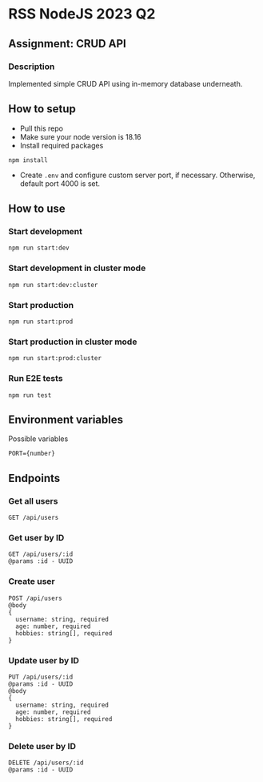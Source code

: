 # RSS NodeJS 2023 Q2
## Assignment: CRUD API
### Description

Implemented simple CRUD API using in-memory database underneath.

## How to setup
- Pull this repo
- Make sure your node version is 18.16
- Install required packages
```
npm install
```
- Create `.env` and configure custom server port, if necessary. Otherwise, default port 4000 is set.

## How to use
### Start development
```
npm run start:dev
```
### Start development in cluster mode
```
npm run start:dev:cluster
```
### Start production
```
npm run start:prod
```
### Start production in cluster mode
```
npm run start:prod:cluster
```

### Run E2E tests
```
npm run test
```

## Environment variables
Possible variables
```
PORT={number}
```

## Endpoints
### Get all users
```
GET /api/users
```
### Get user by ID
```
GET /api/users/:id
@params :id - UUID
```
### Create user
```
POST /api/users
@body
{
  username: string, required
  age: number, required
  hobbies: string[], required
}
```
### Update user by ID
```
PUT /api/users/:id
@params :id - UUID
@body
{
  username: string, required
  age: number, required
  hobbies: string[], required
}
```
### Delete user by ID
```
DELETE /api/users/:id
@params :id - UUID
```